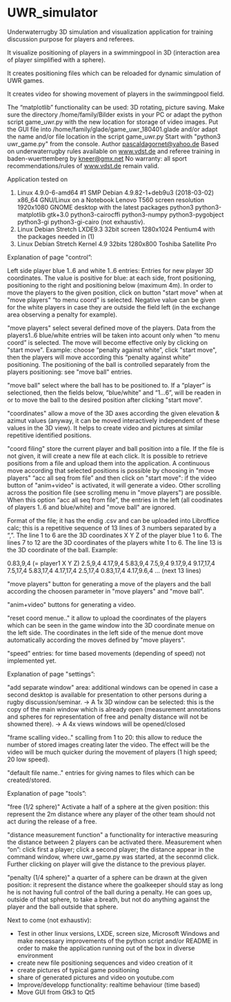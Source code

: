# UWR_simulator

Underwaterrugby 3D simulation and visualization application for training discussion purpose for players and referees.

It visualize positioning of players in a swimmingpool in 3D (interaction area of player simplified with a sphere).

It creates positioning files which can be reloaded for dynamic simulation of UWR games.

It creates video for showing movement of players in the swimmingpool field.

The “matplotlib” functionality can be used: 3D rotating, picture saving.
Make sure the directory /home/family/Bilder exists in your PC or adapt the python script game_uwr.py with the new location for storage of video images.
Put the GUI file into /home/family/glade/game_uwr_180401.glade and/or adapt the name and/or file location in the script game_uwr.py
Start with "python3 uwr_game.py" from the console.
Author pascaldagornet@yahoo.de
Based on underwaterrugby rules available on www.vdst.de and referee training in baden-wuerttemberg by kneer@gmx.net
No warranty: all sport recommendations/rules of www.vdst.de remain valid.

Application tested on 

1. Linux 4.9.0-6-amd64 #1 SMP Debian 4.9.82-1+deb9u3 (2018-03-02) x86_64 GNU/Linux on a Notebook Lenovo T560 screen resolution 1920x1080 GNOME desktop with the latest packages python3 python3-matplotlib gtk+3.0 python3-cairocffi python3-numpy python3-pygobject python3-gi python3-gi-cairo (not exhaustiv).
2. Linux Debian Stretch LXDE9.3 32bit screen 1280x1024 Pentium4 with the packages needed in (1)
3. Linux Debian Stretch Kernel 4.9 32bits 1280x800 Toshiba Satellite Pro



Explanation of page "control”:

Left side player blue 1..6 and white 1..6 entries: Entries for new player 3D coordinates. The value is positive for blue: at each side, front positioning, positioning to the right and positioning below (maximum 4m). In order to move the players to the given position, click on button "start move" when at "move players" “to menu coord” is selected. Negative value can be given for the white players in case they are outside the field left (in the exchange area observing a penalty for example).

"move players" select several defined move of the players. Data from the players1..6 blue/white entries will be taken into acount only when “to menu coord” is selected. The move will become effective only by clicking on "start move". 
Example: choose “penalty against white”, click "start move", then the players will move according this “penalty against white” positioning. The positioning of the ball is controlled separately from the players positioning: see "move ball" entries.

"move ball"  select where the ball has to be positioned to. If a “player” is selectioned, then the fields below, “blue/white” and “1...6”, will be readen in or to move the ball to the desired position after clicking "start move".

"coordinates" allow a move of the 3D axes according the given elevation & azimut values (anyway, it can be moved interactively independent of these values in the 3D view). It helps to create video and pictures at similar repetitive identified positions.

"coord filing" store the current player and ball position into a file. If the file is not given, it will create a new file at each click. It is possible to retrieve positions from a file and upload them into the application. A continuous move according that selected positions is possible by choosing in "move players" “acc all seq from file” and then click on "start move": if the video button of "anim+video" is activated, it will generate a video. Other scrolling across the position file (see scrolling menu in "move players") are possible. When this option “acc all seq from file”, the entries in the left (all coodinates of players 1..6 and blue/white) and "move ball" are ignored. 

Format of the file; it has the endig .csv and can be uploaded into Libroffice calc; this is a repetitive sequence of 13 lines of 3 numbers separated by a “,”. The line 1 to 6 are the 3D coordinates X Y Z of the player blue 1 to 6. The lines 7 to 12 are the 3D coordinates of the players white 1 to 6. The line 13 is the 3D coordinate of the ball. Example:

0.83,9,4 (= player1 X Y Z)
2.5,9,4
4.17,9,4
5.83,9,4
7.5,9,4
9.17,9,4
9.17,17,4
7.5,17,4
5.83,17,4
4.17,17,4
2.5,17,4
0.83,17,4
4.17,9.6,4
… (next 13 lines)

"move players" button for generating a move of the players and the ball according the choosen parameter in "move players" and "move ball".

"anim+video"  buttons for generating a video.

"reset coord menue.." it allow to upload the coordinates of the players which can be seen in the game window into the 3D coordinate menue on the left side. The coordinates in the left side of the menue dont move automatically according the moves defined by "move players".

"speed" entries: for time based movements (depending of speed) not implemented yet. 



Explanation of page "settings”:

"add separate window" area: additional windows can be opened in case a second desktop is available for presentation to other persons during a rugby discussion/seminar. 
→ A 1x 3D window can be selected: this is the copy of the main window which is already open (measurement annotations and spheres for representation of free and penalty distance will not be showned there).
→ A 4x views windows will be opened/closed 

"frame scalling video.." scalling from 1 to 20: this allow to reduce the number of stored images creating later the video. The effect will be the video will be much quicker during the movement of players (1 high speed; 20 low speed).

"default file name.." entries for giving names to files which can be created/stored.



Explanation of page "tools”:

"free (1/2 sphere)" Activate a half of a sphere at the given position: this represent the 2m distance where any player of the other team should not act during the release of a free. 

"distance measurement function" a functionality for interactive measuring the distance between 2 players can be activated there. Measurement when “on”: click first a player; click a second player; the distance appear in the command window, where uwr_game.py was started, at the seconmd click. Further clicking on player will give the distance to the previous player.

"penalty (1/4 sphere)" a quarter of a sphere can be drawn at the given position: it represent the distance where the goalkeeper should stay as long he is not having full control of the ball during a penalty. He can goes up, outside of that sphere, to take a breath, but not do anything against the player and the ball outside that sphere.



Next to come (not exhaustiv):

- Test in other linux versions, LXDE, screen size, Microsoft Windows and make necessary improvements of the python script and/or README in order to make the application running out of the box in diverse environment
- create new file positioning sequences and video creation of it 
- create pictures of typical game positioning 
- share of generated pictures and video on youtube.com
- Improve/developp functionality: realtime behaviour (time based)
- Move GUI from Gtk3 to Qt5
